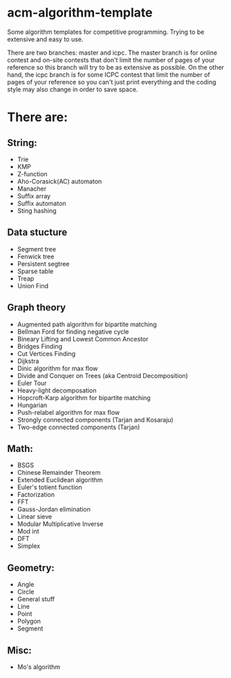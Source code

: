 # acm-algorithm-template

Some algorithm templates for competitive programming. Trying to be extensive and easy to use.

There are two branches: master and icpc. The master branch is for online contest and on-site contests that don't limit the number of pages of your reference so this branch will try to be as extensive as possible. On the other hand, the icpc branch is for some ICPC contest that limit the number of pages of your reference so you can't just print everything and the coding style may also change in order to save space.


# There are:

## String:
- Trie
- KMP
- Z-function
- Aho-Corasick(AC) automaton
- Manacher
- Suffix array
- Suffix automaton
- Sting hashing

## Data stucture
- Segment tree
- Fenwick tree
- Persistent segtree
- Sparse table
- Treap
- Union Find

## Graph theory

- Augmented path algorithm for bipartite matching
- Bellman Ford for finding negative cycle
- Bineary Lifting and Lowest Common Ancestor
- Bridges Finding
- Cut Vertices Finding
- Dijkstra
- Dinic algorithm for max flow
- Divide and Conquer on Trees (aka Centroid Decomposition)
- Euler Tour
- Heavy-light decomposation
- Hopcroft-Karp algorithm for bipartite matching
- Hungarian
- Push-relabel algorithm for max flow
- Strongly connected components (Tarjan and Kosaraju)
- Two-edge connected components (Tarjan)

## Math:

- BSGS
- Chinese Remainder Theorem
- Extended Euclidean algorithm
- Euler's totient function
- Factorization
- FFT
- Gauss-Jordan elimination
- Linear sieve
- Modular Multiplicative Inverse
- Mod int
- DFT
- Simplex

## Geometry:

- Angle
- Circle
- General stuff
- Line
- Point
- Polygon
- Segment

## Misc:

- Mo's algorithm
